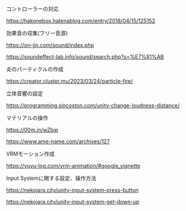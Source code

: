 コントローラーの対応

https://hakonebox.hatenablog.com/entry/2018/04/15/125152


効果音の収集(フリー音源)

https://on-jin.com/sound/index.php

https://soundeffect-lab.info/sound/search.php?s=%E7%81%AB



炎のパーティクルの作成

https://creator.cluster.mu/2023/03/24/particle-fire/



立体音響の設定

https://programming.sincoston.com/unity-change-loudness-distance/

マテリアルの操作

https://00m.in/wZbip

https://www.ame-name.com/archives/127

VRMモーション作成

https://yuyu-log.com/vrm-animation/#google_vignette

Input Systemに関する設定、操作方法

https://nekojara.city/unity-input-system-press-button

https://nekojara.city/unity-input-system-get-down-up
